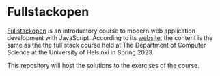 # Fullstackopen

[Fullstackopen](https://fullstackopen.com/en) is an introductory course to modern web application development with JavaScript. According to its [website](https://fullstackopen.com/en), the content is the same as the the full stack course held at The Department of Computer Science at the University of Helsinki in Spring 2023. 

This repository will host the solutions to the exercises of the course.
